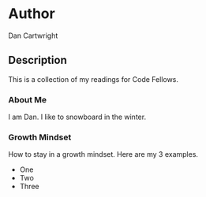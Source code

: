 # Author
Dan Cartwright

## Description
This is a collection of my readings for Code Fellows.

### About Me
I am Dan. I like to snowboard in the winter. 

### Growth Mindset
How to stay in a growth mindset. Here are my 3 examples.
* One
* Two
* Three
